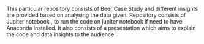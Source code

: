 This particular repository consists of Beer Case Study and different insights are provided based on analysing the data given.
Repository consists of Jupiter notebook , to run the code on jupiter notebook if need to have Anaconda Installed.
It also consists of a presentation which aims to explain the code and data insights to the audience.
